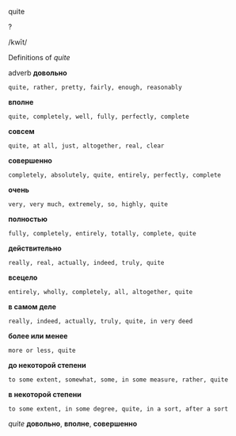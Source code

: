 quite

?

/kwīt/

Definitions of _quite_

adverb
**довольно**

    quite, rather, pretty, fairly, enough, reasonably
**вполне**

    quite, completely, well, fully, perfectly, complete
**совсем**

    quite, at all, just, altogether, real, clear
**совершенно**

    completely, absolutely, quite, entirely, perfectly, complete
**очень**

    very, very much, extremely, so, highly, quite
**полностью**

    fully, completely, entirely, totally, complete, quite
**действительно**

    really, real, actually, indeed, truly, quite
**всецело**

    entirely, wholly, completely, all, altogether, quite
**в самом деле**

    really, indeed, actually, truly, quite, in very deed
**более или менее**

    more or less, quite
**до некоторой степени**

    to some extent, somewhat, some, in some measure, rather, quite
**в некоторой степени**

    to some extent, in some degree, quite, in a sort, after a sort

_quite_
**довольно**, **вполне**, **совершенно**